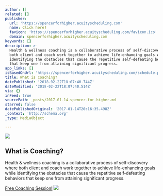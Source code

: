```yaml
---
author: []
related: []
publisher:
  url: 'https://spencerforhigher.acuityscheduling.com'
  name: Click here!
  favicon: 'https://spencerforhigher.acuityscheduling.com/favicon.ico'
  domain: spencerforhigher.acuityscheduling.com
keywords: []
description: >-
  Health & wellness coaching is a collaborative process of self-discovery where
  both client and coach work together to achieve life-enhancing goals while
  identifying the obstacles that cause the repetitive self-defeating behaviors
  that keep one from attaining significant progress.
app_links: []
isBasedOnUrl: 'https://spencerforhigher.acuityscheduling.com/schedule.php'
title: What is Coaching?
datePublished: '2018-02-22T18:07:40.744Z'
dateModified: '2018-02-22T18:07:40.514Z'
via: {}
inFeed: true
sourcePath: _posts/2017-01-14-spencer-for-higher.md
starred: false
datePublishedOriginal: '2017-01-14T20:16:35.498Z'
_context: 'http://schema.org'
_type: MediaObject

---
```

<article style=""><img src="https://s3-us-west-2.amazonaws.com/the-grid-img/p/896e425b9e532e9192684b42e31920fe306ff49e.png" /><h1>What is Coaching?</h1><p>Health &amp; wellness coaching is a collaborative process of self-discovery where both client and coach work together to achieve life-enhancing goals while identifying the obstacles that cause the repetitive self-defeating behaviors that keep one from attaining significant progress.</p></article>

[Free Coaching Session!][0]
![](https://the-grid-user-content.s3-us-west-2.amazonaws.com/0a04a8dc-e3fd-4f06-9b7f-f5ecb0e23099.jpg)

[0]: https://spencerforhigher.acuityscheduling.com/schedule.php